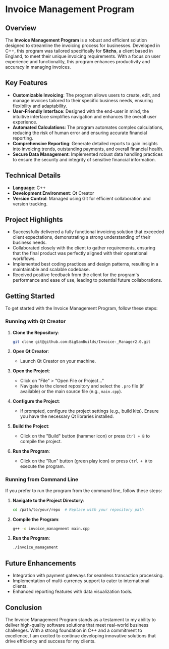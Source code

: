 # Invoice Management Program

## Overview

The **Invoice Management Program** is a robust and efficient solution designed to streamline the invoicing process for businesses. Developed in C++, this program was tailored specifically for **Sitchs**, a client based in England, to meet their unique invoicing requirements. With a focus on user experience and functionality, this program enhances productivity and accuracy in managing invoices.

## Key Features

- **Customizable Invoicing**: The program allows users to create, edit, and manage invoices tailored to their specific business needs, ensuring flexibility and adaptability.
- **User-Friendly Interface**: Designed with the end-user in mind, the intuitive interface simplifies navigation and enhances the overall user experience.
- **Automated Calculations**: The program automates complex calculations, reducing the risk of human error and ensuring accurate financial reporting.
- **Comprehensive Reporting**: Generate detailed reports to gain insights into invoicing trends, outstanding payments, and overall financial health.
- **Secure Data Management**: Implemented robust data handling practices to ensure the security and integrity of sensitive financial information.

## Technical Details

- **Language**: C++
- **Development Environment**: Qt Creator
- **Version Control**: Managed using Git for efficient collaboration and version tracking.

## Project Highlights

- Successfully delivered a fully functional invoicing solution that exceeded client expectations, demonstrating a strong understanding of their business needs.
- Collaborated closely with the client to gather requirements, ensuring that the final product was perfectly aligned with their operational workflows.
- Implemented best coding practices and design patterns, resulting in a maintainable and scalable codebase.
- Received positive feedback from the client for the program's performance and ease of use, leading to potential future collaborations.

## Getting Started

To get started with the Invoice Management Program, follow these steps:

### Running with Qt Creator

1. **Clone the Repository**:
   ```bash
   git clone git@github.com:BigSamBuilds/Invoice-_Manager2.0.git
   ```

2. **Open Qt Creator**:
   - Launch Qt Creator on your machine.

3. **Open the Project**:
   - Click on "File" > "Open File or Project..."
   - Navigate to the cloned repository and select the `.pro` file (if available) or the main source file (e.g., `main.cpp`).

4. **Configure the Project**:
   - If prompted, configure the project settings (e.g., build kits). Ensure you have the necessary Qt libraries installed.

5. **Build the Project**:
   - Click on the "Build" button (hammer icon) or press `Ctrl + B` to compile the project.

6. **Run the Program**:
   - Click on the "Run" button (green play icon) or press `Ctrl + R` to execute the program.

### Running from Command Line

If you prefer to run the program from the command line, follow these steps:

1. **Navigate to the Project Directory**:
   ```bash
   cd /path/to/your/repo  # Replace with your repository path
   ```

2. **Compile the Program**:
   ```bash
   g++ -o invoice_management main.cpp
   ```

3. **Run the Program**:
   ```bash
   ./invoice_management
   ```

## Future Enhancements

- Integration with payment gateways for seamless transaction processing.
- Implementation of multi-currency support to cater to international clients.
- Enhanced reporting features with data visualization tools.

## Conclusion

The Invoice Management Program stands as a testament to my ability to deliver high-quality software solutions that meet real-world business challenges. With a strong foundation in C++ and a commitment to excellence, I am excited to continue developing innovative solutions that drive efficiency and success for my clients.
